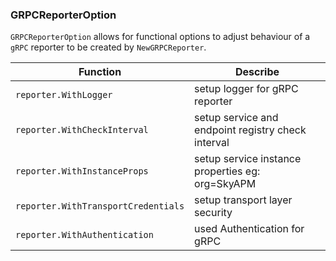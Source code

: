 ### GRPCReporterOption

`GRPCReporterOption` allows for functional options to adjust behaviour of a `gRPC` reporter to be created by `NewGRPCReporter`.

|    Function    | Describe |
| ---------- | --- |
| `reporter.WithLogger` |  setup logger for gRPC reporter |
| `reporter.WithCheckInterval` |  setup service and endpoint registry check interval |
| `reporter.WithInstanceProps` |  setup service instance properties eg: org=SkyAPM |
| `reporter.WithTransportCredentials` |  setup transport layer security |
| `reporter.WithAuthentication` |  used Authentication for gRPC |